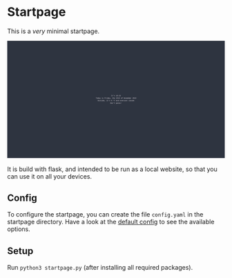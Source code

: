 # Startpage

This is a *very* minimal startpage.

![As I said: VERY minimal](./sp.png)

It is build with flask, and intended to be run as a local website, so that you can use it on all your devices.

## Config

To configure the startpage, you can create the file `config.yaml` in the startpage directory. Have a look at the [default config](./defaultconfig.yaml) to see the available options.

## Setup

Run `python3 startpage.py` (after installing all required packages).
